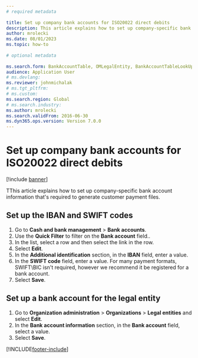 ```yaml
--- 
# required metadata 
 
title: Set up company bank accounts for ISO20022 direct debits
description: This article explains how to set up company-specific bank account information that's required to generate customer payment files. 
author: mrolecki
ms.date: 08/01/2023
ms.topic: how-to 
 
# optional metadata 
 
ms.search.form: BankAccountTable, OMLegalEntity, BankAccountTableLookUp   
audience: Application User 
# ms.devlang:  
ms.reviewer: johnmichalak
# ms.tgt_pltfrm:  
# ms.custom:  
ms.search.region: Global
# ms.search.industry: 
ms.author: mrolecki
ms.search.validFrom: 2016-06-30 
ms.dyn365.ops.version: Version 7.0.0 
---
```

# Set up company bank accounts for ISO20022 direct debits

[!include [banner](../../includes/banner.md)]

TThis article explains how to set up company-specific bank account information that's required to generate customer payment files.

## Set up the IBAN and SWIFT codes
1. Go to **Cash and bank management** > **Bank accounts**.
2. Use the **Quick Filter** to filter on the **Bank account** field..
3. In the list, select a row and then select the link in the row.  
4. Select **Edit**.
5. In the **Additional identification** section, in the **IBAN** field, enter a value.
6. In the **SWIFT code** field, enter a value. For many payment formats, SWIFT\BIC isn't required, however we recommend it be registered for a bank account.  
7. Select **Save**.

## Set up a bank account for the legal entity
1. Go to **Organization administration** > **Organizations** > **Legal entities** and select **Edit**.
2. In the **Bank account information** section, in the **Bank account** field, select a value.
3. Select **Save**.



[!INCLUDE[footer-include](../../../includes/footer-banner.md)]
